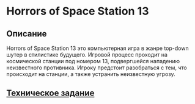# Horrors of Space Station 13
## Описание 
Horrors of Space Station 13 это компьютерная игра в жанре top-down шутер в стилистике будущего.
Игровой процесс проходит на космической станции под номером 13, подвергшейся нападению неизвестного противника. Игроку предстоит разобраться с тем, что происходит на станции, а также устранить неизвестную угрозу.
## [Техническое задание](https://github.com/svedete1/horrors-of-space-station-13/blob/dev/TECHNICAL%20SPECIFICATION.md)

